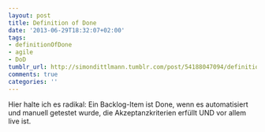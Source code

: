 ```yaml
---
layout: post
title: Definition of Done
date: '2013-06-29T18:32:07+02:00'
tags:
- definitionOfDone
- agile
- DoD
tumblr_url: http://simondittlmann.tumblr.com/post/54188047094/definition-of-done
comments: true
categories: ''
---
```

<p>Hier halte ich es radikal: Ein Backlog-Item ist Done, wenn es automatisiert und manuell getestet wurde, die Akzeptanzkriterien erfüllt UND vor allem live ist.</p>
